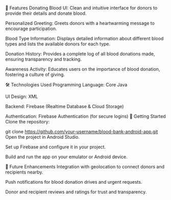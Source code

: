 🚀 Features
Donating Blood UI: Clean and intuitive interface for donors to provide their details and donate blood.

Personalized Greeting: Greets donors with a heartwarming message to encourage participation.

Blood Type Information: Displays detailed information about different blood types and lists the available donors for each type.

Donation History: Provides a complete log of all blood donations made, ensuring transparency and tracking.

Awareness Activity: Educates users on the importance of blood donation, fostering a culture of giving.

🛠 Technologies Used
Programming Language: Core Java

UI Design: XML

Backend: Firebase (Realtime Database & Cloud Storage)

Authentication: Firebase Authentication (for secure logins)
🚀 Getting Started
Clone the repository:

git clone https://github.com/your-username/blood-bank-android-app.git
Open the project in Android Studio.

Set up Firebase and configure it in your project.

Build and run the app on your emulator or Android device.

🌱 Future Enhancements
Integration with geolocation to connect donors and recipients nearby.

Push notifications for blood donation drives and urgent requests.

Donor and recipient reviews and ratings for trust and transparency.
